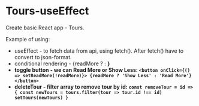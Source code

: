# Tours-useEffect

Create basic React app - Tours.

Example of using:

- useEffect - to fetch data from api, using fetch(). After fetch() have to convert to json-format.
- conditional rendering - {readMore ? <A /> : <B />}
- toggle button - we can Read More or Show Less:
  `<button onClick={() => setReadMore(!readMore)}> {readMore ? 'Show Less' : 'Read More'} </button>`
- deleteTour - filter array to remove tour by id:
  `const removeTour = id => { const newTours = tours.filter(tour => tour.id !== id) setTours(newTours) }`
